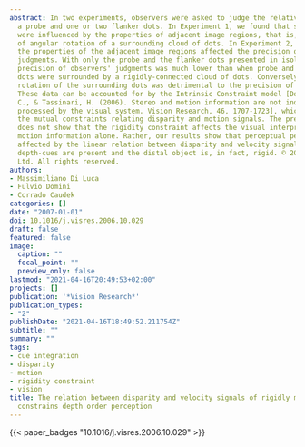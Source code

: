 ```yaml
---
abstract: In two experiments, observers were asked to judge the relative depth of
  a probe and one or two flanker dots. In Experiment 1, we found that such judgments
  were influenced by the properties of adjacent image regions, that is, by the amount
  of angular rotation of a surrounding cloud of dots. In Experiment 2, we found that
  the properties of the adjacent image regions affected the precision of the observers'
  judgments. With only the probe and the flanker dots presented in isolation, the
  precision of observers' judgments was much lower than when probe and the flanker
  dots were surrounded by a rigidly-connected cloud of dots. Conversely, a non-rigid
  rotation of the surrounding dots was detrimental to the precision of visual performance.
  These data can be accounted for by the Intrinsic Constraint model [Domini, F., Caudek,
  C., & Tassinari, H. (2006). Stereo and motion information are not independently
  processed by the visual system. Vision Research, 46, 1707-1723], which incorporates
  the mutual constraints relating disparity and motion signals. The present investigation
  does not show that the rigidity constraint affects the visual interpretation of
  motion information alone. Rather, our results show that perceptual performance is
  affected by the linear relation between disparity and velocity signals, when both
  depth-cues are present and the distal object is, in fact, rigid. © 2006 Elsevier
  Ltd. All rights reserved.
authors:
- Massimiliano Di Luca
- Fulvio Domini
- Corrado Caudek
categories: []
date: "2007-01-01"
doi: 10.1016/j.visres.2006.10.029
draft: false
featured: false
image:
  caption: ""
  focal_point: ""
  preview_only: false
lastmod: "2021-04-16T20:49:53+02:00"
projects: []
publication: '*Vision Research*'
publication_types:
- "2"
publishDate: "2021-04-16T18:49:52.211754Z"
subtitle: ""
summary: ""
tags:
- cue integration
- disparity
- motion
- rigidity constraint
- vision
title: The relation between disparity and velocity signals of rigidly moving objects
  constrains depth order perception
---
```

{{< paper_badges "10.1016/j.visres.2006.10.029" >}}
